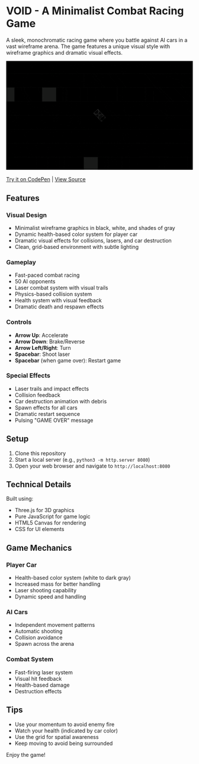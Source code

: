 # VOID - A Minimalist Combat Racing Game

A sleek, monochromatic racing game where you battle against AI cars in a vast wireframe arena. The game features a unique visual style with wireframe graphics and dramatic visual effects.

![Void Gameplay](gameplay.gif)

[Try it on CodePen](https://codepen.io/OmPreetham/pen/xbxrRMB) | [View Source](https://github.com/OmPreetham/void)

## Features

### Visual Design
- Minimalist wireframe graphics in black, white, and shades of gray
- Dynamic health-based color system for player car
- Dramatic visual effects for collisions, lasers, and car destruction
- Clean, grid-based environment with subtle lighting

### Gameplay
- Fast-paced combat racing
- 50 AI opponents
- Laser combat system with visual trails
- Physics-based collision system
- Health system with visual feedback
- Dramatic death and respawn effects

### Controls
- **Arrow Up**: Accelerate
- **Arrow Down**: Brake/Reverse
- **Arrow Left/Right**: Turn
- **Spacebar**: Shoot laser
- **Spacebar** (when game over): Restart game

### Special Effects
- Laser trails and impact effects
- Collision feedback
- Car destruction animation with debris
- Spawn effects for all cars
- Dramatic restart sequence
- Pulsing "GAME OVER" message

## Setup

1. Clone this repository
2. Start a local server (e.g., `python3 -m http.server 8080`)
3. Open your web browser and navigate to `http://localhost:8080`

## Technical Details

Built using:
- Three.js for 3D graphics
- Pure JavaScript for game logic
- HTML5 Canvas for rendering
- CSS for UI elements

## Game Mechanics

### Player Car
- Health-based color system (white to dark gray)
- Increased mass for better handling
- Laser shooting capability
- Dynamic speed and handling

### AI Cars
- Independent movement patterns
- Automatic shooting
- Collision avoidance
- Spawn across the arena

### Combat System
- Fast-firing laser system
- Visual hit feedback
- Health-based damage
- Destruction effects

## Tips
- Use your momentum to avoid enemy fire
- Watch your health (indicated by car color)
- Use the grid for spatial awareness
- Keep moving to avoid being surrounded

Enjoy the game! 